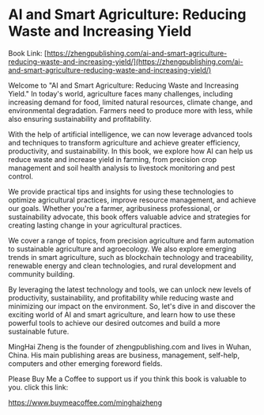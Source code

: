 # AI and Smart Agriculture: Reducing Waste and Increasing Yield

Book Link: [https://zhengpublishing.com/ai-and-smart-agriculture-reducing-waste-and-increasing-yield/](https://zhengpublishing.com/ai-and-smart-agriculture-reducing-waste-and-increasing-yield/)

Welcome to "AI and Smart Agriculture: Reducing Waste and Increasing Yield." In today's world, agriculture faces many challenges, including increasing demand for food, limited natural resources, climate change, and environmental degradation. Farmers need to produce more with less, while also ensuring sustainability and profitability.

With the help of artificial intelligence, we can now leverage advanced tools and techniques to transform agriculture and achieve greater efficiency, productivity, and sustainability. In this book, we explore how AI can help us reduce waste and increase yield in farming, from precision crop management and soil health analysis to livestock monitoring and pest control.

We provide practical tips and insights for using these technologies to optimize agricultural practices, improve resource management, and achieve our goals. Whether you're a farmer, agribusiness professional, or sustainability advocate, this book offers valuable advice and strategies for creating lasting change in your agricultural practices.

We cover a range of topics, from precision agriculture and farm automation to sustainable agriculture and agroecology. We also explore emerging trends in smart agriculture, such as blockchain technology and traceability, renewable energy and clean technologies, and rural development and community building.

By leveraging the latest technology and tools, we can unlock new levels of productivity, sustainability, and profitability while reducing waste and minimizing our impact on the environment. So, let's dive in and discover the exciting world of AI and smart agriculture, and learn how to use these powerful tools to achieve our desired outcomes and build a more sustainable future.

MingHai Zheng is the founder of zhengpublishing.com and lives in Wuhan, China. His main publishing areas are business, management, self-help, computers and other emerging foreword fields.

Please Buy Me a Coffee to support us if you think this book is valuable to you. click this link:

https://www.buymeacoffee.com/minghaizheng
